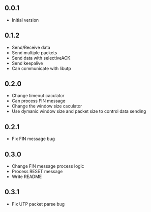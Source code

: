 ## 0.0.1

- Initial version

## 0.1.2

- Send/Receive data
- Send multiple packets
- Send data with selectiveACK
- Send keepalive
- Can communicate with libutp

## 0.2.0

- Change timeout caculator
- Can process FIN message
- Change the window size caculator
- Use dymanic window size and packet size to control data sending

## 0.2.1
- Fix FIN message bug

## 0.3.0
- Change FIN message process logic
- Process RESET message
- Write README


## 0.3.1
- Fix UTP packet parse bug